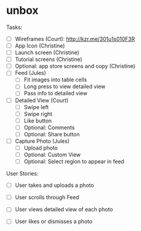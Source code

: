 # unbox

Tasks:
* [ ] Wireframes (Court): http://kzr.me/301u1s010F3R
* [ ] App Icon (Christine)
* [ ] Launch screen (Christine)
* [ ] Tutorial screens (Christine)
* [ ] Optional: app store screens and copy (Christine)
* [ ] Feed (Jules)
    * [ ] Fit images into table cells
    * [ ] Long press to view detailed view
    * [ ] Pass info to detailed view
* [ ] Detailed View (Court)
     * [ ] Swipe left
     * [ ] Swipe right
     * [ ] Like button
     * [ ] Optional: Comments 
     * [ ] Optional: Share button
* [ ] Capture Photo (Jules)
     * [ ] Upload photo
     * [ ] Optional: Custom View
     * [ ] Optional: Select region to appear in feed

User Stories:
* [ ] User takes and uploads a photo
* [ ] User scrolls through Feed
* [ ] User views detailed view of each photo
* [ ] User likes or dismisses a photo

